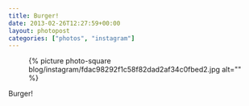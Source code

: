 ```yaml
---
title: Burger!
date: 2013-02-26T12:27:59+00:00
layout: photopost
categories: ["photos", "instagram"]
---
```


<figure class="photo photo--square">
  {% picture photo-square blog/instagram/fdac98292f1c58f82dad2af34c0fbed2.jpg alt="" %}
</figure>

Burger!
